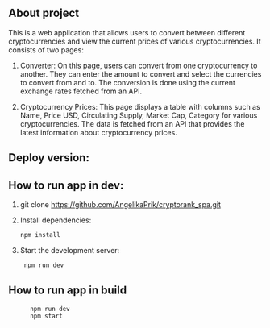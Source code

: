 ## About project 
This is a web application that allows users to convert between different cryptocurrencies and view the current prices of various cryptocurrencies. It consists of two pages:

1. Converter: On this page, users can convert from one cryptocurrency to another. They can enter the amount to convert and select the currencies to convert from and to. The conversion is done using the current exchange rates fetched from an API.

2. Cryptocurrency Prices: This page displays a table with columns such as Name, Price USD, Circulating Supply, Market Cap, Category for various cryptocurrencies. The data is fetched from an API that provides the latest information about cryptocurrency prices.

## Deploy version:

## How to run app in dev: 

1. git clone https://github.com/AngelikaPrik/cryptorank_spa.git

2. Install dependencies:
   ```bash
   npm install

3. Start the development server:
   ```bash
	npm run dev

## How to run app in build
```bash
	  npm run dev
	  npm start
